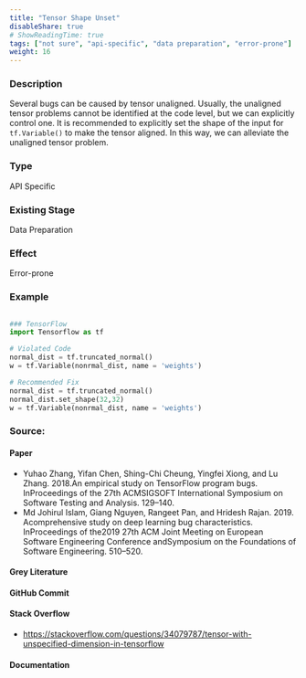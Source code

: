 ```yaml
---
title: "Tensor Shape Unset"
disableShare: true
# ShowReadingTime: true
tags: ["not sure", "api-specific", "data preparation", "error-prone"]
weight: 16
---
```


### Description
Several bugs can be caused by tensor unaligned. Usually, the unaligned tensor problems cannot be identified at the code level, but we can explicitly control one. It is recommended to explicitly set the shape of the input for `tf.Variable()` to make the tensor aligned. In this way, we can alleviate the unaligned tensor problem.

### Type
API Specific

### Existing Stage
Data Preparation

### Effect
Error-prone

### Example

```python

### TensorFlow
import Tensorflow as tf

# Violated Code
normal_dist = tf.truncated_normal()
w = tf.Variable(nonrmal_dist, name = 'weights')

# Recommended Fix
normal_dist = tf.truncated_normal()
normal_dist.set_shape(32,32)
w = tf.Variable(nonrmal_dist, name = 'weights')

```

### Source:

#### Paper 
- Yuhao Zhang, Yifan Chen, Shing-Chi Cheung, Yingfei Xiong, and Lu Zhang. 2018.An empirical study on TensorFlow program bugs. InProceedings of the 27th ACMSIGSOFT International Symposium on Software Testing and Analysis. 129–140.
- Md Johirul Islam, Giang Nguyen, Rangeet Pan, and Hridesh Rajan. 2019.   Acomprehensive study on deep learning bug characteristics. InProceedings of the2019 27th ACM Joint Meeting on European Software Engineering Conference andSymposium on the Foundations of Software Engineering. 510–520.

#### Grey Literature

#### GitHub Commit

#### Stack Overflow
- https://stackoverflow.com/questions/34079787/tensor-with-unspecified-dimension-in-tensorflow

#### Documentation

